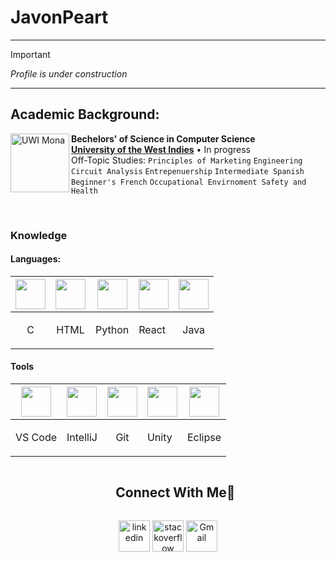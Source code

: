 # JavonPeart

___
> [!Important]
> *Profile is under construction*
___

## Academic Background:

[<img align="left" height="94px" width="94px" alt="UWI Mona" src="https://upload.wikimedia.org/wikipedia/en/0/01/Coat_of_arms_of_the_University_of_the_West_Indies.png"/>](https://www.mona.uwi.edu/)
**Bechelors' of Science in Computer Science** \
[**University of the West Indies**](https://www.mona.uwi.edu/)  • In progress\
Off-Topic Studies: `Principles of Marketing` `Engineering Circuit Analysis` `Entrepenuership` 
`Intermediate Spanish` `Beginner's French` `Occupational Envirnoment Safety and Health`

<br>

### Knowledge

#### Languages:
<div align="center">
  
  | <img align="center" height="48px" width="48px" src="https://skillicons.dev/icons?i=c"/> | <img align="center" height="48px" width="48px" src="https://skillicons.dev/icons?i=html"/> | <img align="center" height="48px" width="48px" src="https://skillicons.dev/icons?i=python"/> | <img align="center" height="48px" width="48px" src="https://skillicons.dev/icons?i=react"/> | <img align="center" height="48px" width="48px" src="https://skillicons.dev/icons?i=java"/> |
|---|:---:|---|---| ---
| <p align="center">C</p> |  HTML | Python | React | <p align="center">Java</p>

</div>

#### Tools
<div align="center">
  
  | <img align="center" height="48px" width="48px" src="https://skillicons.dev/icons?i=vscode"/> | <img align="center" height="48px" width="48px" src="https://skillicons.dev/icons?i=androidstudio"/> | <img align="center" height="48px" width="48px" src="https://skillicons.dev/icons?i=git"/> | <img align="center" height="48px" width="48px" src="https://skillicons.dev/icons?i=unity"/> | <img align="center" height="48px" width="48px" src="https://skillicons.dev/icons?i=eclipse"/> |
|---|:---:|---|---| ---
| <p align="center">VS Code</p> |  <p align="center">IntelliJ</p> | <p align="center">Git</p> | Unity | <p align="center">Eclipse</p>

</div>


<!-- Connect with me -->
<!--h2 without bottom border-->
<div id="user-content-toc">
  <ul align="center">
    <summary><h2 style="display: inline-block">Connect With Me🤝</h2></summary>
  </ul>
</div>

<!--icons and links-->
<p align="center">
  
<a href="https://www.linkedin.com/in/javon-peart-55980620b/" target="blank">
  <img align="center" src="https://skillicons.dev/icons?i=linkedin" alt="linkedin" height="50" width="50"></a>

<a href="https://stackoverflow.com/users/22449316/j-peart" target="blank">
  <img align="center" src="https://skillicons.dev/icons?i=stackoverflow" alt="stackoverflow" height="50" width="50"/></a>

<a href="mailto:javonpeart@gmail.com" target="blank">
  <img align="center"src="https://skillicons.dev/icons?i=gmail" alt="Gmail" height="50" width="50"/></a>
</p>

